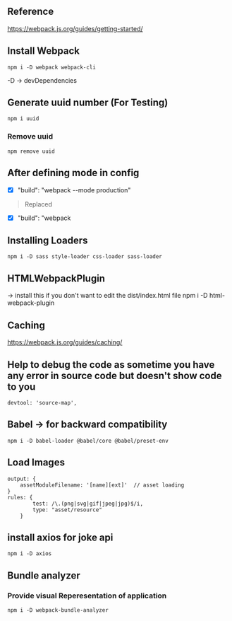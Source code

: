 ## Reference
https://webpack.js.org/guides/getting-started/

## Install Webpack
```
npm i -D webpack webpack-cli
```
-D -> devDependencies


## Generate uuid number (For Testing)
```
npm i uuid
```
### Remove uuid
```
npm remove uuid
```

## After defining mode in config
- [x] "build": "webpack --mode production"
> Replaced
- [x] "build": "webpack

## Installing Loaders
```
npm i -D sass style-loader css-loader sass-loader
```

## HTMLWebpackPlugin 
-> install this if you don't want to edit the dist/index.html file
npm i -D html-webpack-plugin

## Caching
https://webpack.js.org/guides/caching/

## Help to debug the code as sometime you have any error in source code but doesn't show code to you
```
devtool: 'source-map',
```

## Babel -> for backward compatibility
```
npm i -D babel-loader @babel/core @babel/preset-env
```

## Load Images
```
output: {
    assetModuleFilename: '[name][ext]'  // asset loading
}
rules: {
        test: /\.(png|svg|gif|jpeg|jpg)$/i,
        type: "asset/resource"
    }
```

## install axios for joke api
```
npm i -D axios
```

## Bundle analyzer
### Provide visual Reperesentation of application
```
npm i -D webpack-bundle-analyzer
```
